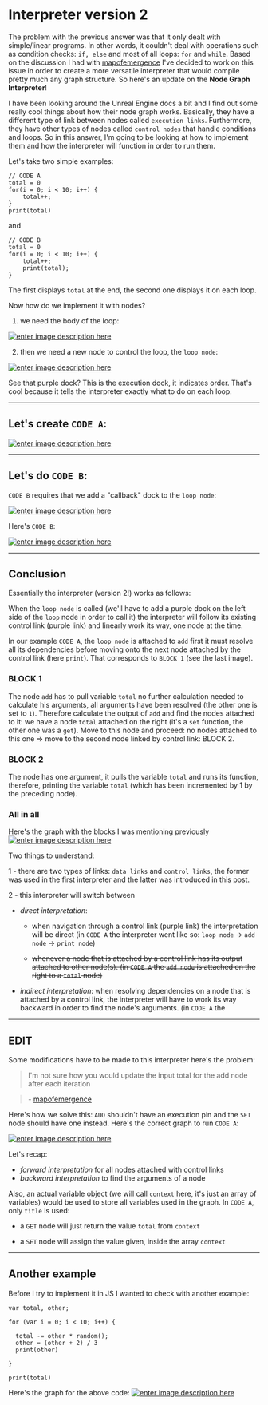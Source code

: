 # Interpreter version 2

The problem with the previous answer was that it only dealt with simple/linear programs. In other words, it couldn't deal with operations such as condition checks: `if, else` and most of all loops: `for` and `while`. Based on the discussion I had with [mapofemergence][1] I've decided to work on this issue in order to create a more versatile interpreter that would compile pretty much any graph structure. So here's an update on the **Node Graph Interpreter**!

I have been looking around the Unreal Engine docs a bit and I find out some really cool things about how their node graph works. Basically, they have a different type of link between nodes called `execution links`. Furthermore, they have other types of nodes called `control nodes` that handle conditions and loops. So in this answer, I'm going to be looking at how to implement them and how the interpreter will function in order to run them.

Let's take two simple examples:

    // CODE A
    total = 0
    for(i = 0; i < 10; i++) {
        total++;
    }
    print(total)

and

    // CODE B
    total = 0
    for(i = 0; i < 10; i++) {
        total++;
        print(total);
    }

The first displays `total` at the end, the second one displays it on each loop.

Now how do we implement it with nodes?

 1. we need the body of the loop:

[![enter image description here][2]][2]

2. then we need a new node to control the loop, the `loop node`:

[![enter image description here][3]][3]

See that purple dock? This is the execution dock, it indicates order. That's cool because it tells the interpreter exactly what to do on each loop.


----------


## Let's create `CODE A`:

[![enter image description here][4]][4]


----------

## Let's do `CODE B`:
`CODE B` requires that we add a "callback" dock to the `loop node`:

[![enter image description here][5]][5]

Here's `CODE B`:

[![enter image description here][6]][6]


----------

## Conclusion

Essentially the interpreter (version 2!) works as follows:

When the `loop node` is called (we'll have to add a purple dock on the left side of the `loop` node in order to call it) the interpreter will follow its existing control link (purple link) and linearly work its way, one node at the time.

In our example `CODE A`, the `loop node` is attached to `add` first it must resolve all its dependencies before moving onto the next node attached by the control link (here `print`). That corresponds to `BLOCK 1` (see the last image).

### BLOCK 1

The node `add` has to pull variable `total` no further calculation needed to calculate his arguments, all arguments have been resolved (the other one is set to `1`). Therefore calculate the output of `add` and find the nodes attached to it: we have a node `total` attached on the right (it's a `set` function, the other one was a `get`). Move to this node and proceed: no nodes attached to this one => move to the second node linked by control link: BLOCK 2.

### BLOCK 2

The node has one argument, it pulls the variable `total` and runs its function, therefore, printing the variable `total` (which has been incremented by 1 by the preceding node).

### All in all

Here's the graph with the blocks I was mentioning previously
[![enter image description here][7]][7]

Two things to understand:

 1 - there are two types of links: `data links`  and `control links`, the former was used in the first interpreter and the latter was introduced in this post.

 2 - this interpreter will switch between

  - *direct interpretation*:

     - when navigation through a control link (purple link) the interpretation will be direct (in `CODE A` the interpreter went like so: `loop node` -> `add node` -> `print node`)

     - <strike>whenever a node that is attached by a control link has its output attached to other node(s). (in `CODE A` the `add node` is attached on the right to a `total` node)</strike>

  - *indirect interpretation*: when resolving dependencies on a node that is attached by a control link, the interpreter will have to work its way backward in order to find the node's arguments. (in `CODE A` the


----------

## EDIT

Some modifications have to be made to this interpreter here's the problem:

>  I'm not sure how you would update the input total for the add node after each iteration

> \- [mapofemergence][1]

Here's how we solve this: `ADD` shouldn't have an execution pin and the `SET` node should have one instead. Here's the correct graph to run `CODE A`:

[![enter image description here][8]][8]

Let's recap:

 - *forward interpretation* for all nodes attached with control links
 - *backward interpretation* to find the arguments of a node

Also, an actual variable object (we will call `context` here, it's just an array of variables) would be used to store all variables used in the graph. In `CODE A`, only `title` is used:

 - a `GET` node will just return the value `total` from `context`

 - a `SET` node will assign the value given, inside the array `context`

------

## Another example

Before I try to implement it in JS I wanted to check with another example:

    var total, other;

    for (var i = 0; i < 10; i++) {

      total -= other * random();
      other = (other + 2) / 3
      print(other)

    }

    print(total)

Here's the graph for the above code:
[![enter image description here][9]][9]


  [1]: https://stackoverflow.com/users/8200213/mapofemergence
  [2]: https://i.stack.imgur.com/5f8OU.png
  [3]: https://i.stack.imgur.com/hwBpw.png
  [4]: https://i.stack.imgur.com/G9g5X.png
  [5]: https://i.stack.imgur.com/coDtu.png
  [6]: https://i.stack.imgur.com/iyrww.png
  [7]: https://i.stack.imgur.com/9yjNS.png
  [8]: https://i.stack.imgur.com/DiXj1.png
  [9]: https://i.stack.imgur.com/iEyt8.png
